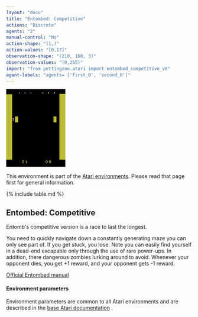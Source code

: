 ```yaml
---
layout: "docu"
title: "Entombed: Competitive"
actions: "Discrete"
agents: "2"
manual-control: "No"
action-shape: "(1,)"
action-values: "[0,17]"
observation-shape: "(210, 160, 3)"
observation-values: "(0,255)"
import: "from pettingzoo.atari import entombed_competitive_v0"
agent-labels: "agents= ['first_0', 'second_0']"
---
```


<div class="floatright" markdown="1">

![entombed_competitive gif](atari_entombed_competitive.gif)

This environment is part of the [Atari environments](../atari). Please read that page first for general information.

{% include table.md %}

</div>

## Entombed: Competitive



Entomb's competitive version is a race to last the longest.

You need to quickly navigate down a constantly generating
maze you can only see part of. If you get stuck, you lose.
Note you can easily find yourself in a dead-end excapable only through the use of rare power-ups.
In addition, there dangerous zombies lurking around to avoid.
Whenever your opponent dies, you get +1 reward, and your opponent gets -1 reward.

[Official Entombed manual](https://atariage.com/manual_html_page.php?SoftwareLabelID=165)


#### Environment parameters

Environment parameters are common to all Atari environments and are described in the [base Atari documentation](../atari) .
